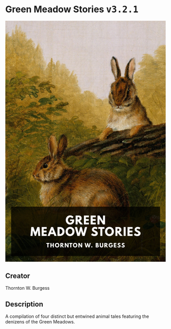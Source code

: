 
# Green Meadow Stories <kbd>v3.2.1</kbd>

<center>
  <img src="./cover-1024.jpg"/>
</center>

## Creator
Thornton W. Burgess

## Description
A compilation of four distinct but entwined animal tales featuring the denizens of the Green Meadows.
